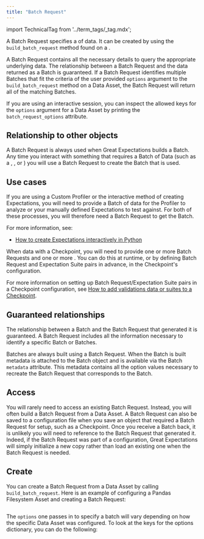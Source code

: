 ```yaml
---
title: "Batch Request"
---
```


import TechnicalTag from '../term_tags/_tag.mdx';

A Batch Request specifies a <TechnicalTag relative="../" tag="batch" text="Batch" /> of data.
It can be created by using the `build_batch_request` method found on a <TechnicalTag relative="../" tag="data_asset" text="Data Asset" />.

A Batch Request contains all the necessary details to query the appropriate underlying data.  The relationship between a Batch Request and the data returned as a Batch is guaranteed.  If a Batch Request identifies multiple Batches that fit the criteria of the user provided `options` argument to the `build_batch_request` method on a Data Asset, the Batch Request will return all of the matching Batches.

If you are using an interactive session, you can inspect the allowed keys for the `options` argument for a Data Asset
by printing the `batch_request_options` attribute.

## Relationship to other objects

A Batch Request is always used when Great Expectations builds a Batch. Any time you interact with something that requires a Batch of Data (such as a <TechnicalTag relative="../" tag="profiler" text="Profiler" />, <TechnicalTag relative="../" tag="checkpoint" text="Checkpoint" />, or <TechnicalTag relative="../" tag="validator" text="Validator" />) you will use a Batch Request to create the Batch that is used.

## Use cases

If you are using a Custom Profiler or the interactive method of creating Expectations, you will need to provide a Batch of data for the Profiler to analyze or your manually defined Expectations to test against.  For both of these processes, you will therefore need a Batch Request to get the Batch.

For more information, see:

- [How to create Expectations interactively in Python](../guides/expectations/how_to_create_and_edit_expectations_with_instant_feedback_from_a_sample_batch_of_data.md)

When <TechnicalTag relative="../" tag="validation" text="Validating" /> data with a Checkpoint, you will need to provide one or more Batch Requests and one or more <TechnicalTag relative="../" tag="expectation_suite" text="Expectation Suites" />.  You can do this at runtime, or by defining Batch Request and Expectation Suite pairs in advance, in the Checkpoint's configuration.

For more information on setting up Batch Request/Expectation Suite pairs in a Checkpoint configuration, see [How to add validations data or suites to a Checkpoint](../guides/validation/checkpoints/how_to_add_validations_data_or_suites_to_a_checkpoint.md).

## Guaranteed relationships

The relationship between a Batch and the Batch Request that generated it is guaranteed.  A Batch Request includes all the information necessary to identify a specific Batch or Batches.

Batches are always built using a Batch Request.  When the Batch is built metadata is attached to the Batch object and is available via the Batch `metadata` attribute.  This metadata contains all the option values necessary to recreate the Batch Request that corresponds to the Batch. 

## Access

You will rarely need to access an existing Batch Request.  Instead, you will often build a Batch Request from a Data Asset.  A Batch Request can also be saved to a configuration file when you save an object that required a Batch Request for setup, such as a Checkpoint.  Once you receive a Batch back, it is unlikely you will need to reference to the Batch Request that generated it.  Indeed, if the Batch Request was part of a configuration, Great Expectations will simply initialize a new copy rather than load an existing one when the Batch Request is needed. 

## Create

You can create a Batch Request from a Data Asset by calling `build_batch_request`.  Here is an example of configuring a Pandas Filesystem Asset and creating a Batch Request:

 ```python name="tests/integration/docusaurus/reference/glossary/batch_request batch_request"
```

The `options` one passes in to specify a batch will vary depending on how the specific Data Asset was configured.  To look at the keys for the options dictionary, you can do the following:

```python name="tests/integration/docusaurus/reference/glossary/batch_request options"
```
